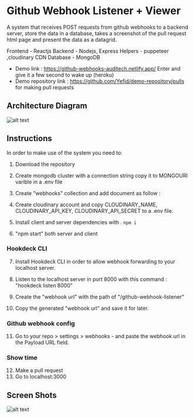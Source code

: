 # Github Webhook Listener + Viewer

A system that receives POST requests from github webhooks to a backend server, store the data in a database, takes a screenshot of the pull request html page and present the data as a datagrid.

Frontend - Reactjs
Backend - Nodejs, Express
Helpers - puppeteer ,cloudinary CDN
Database - MongoDB

- Demo link : https://github-webhooks-auditech.netlify.app/
  Enter and give it a few second to wake up (heroku)
- Demo repository link : https://github.com/Yefid/demo-repository/pulls
  for making pull requests

## Architecture Diagram

![alt text](https://res.cloudinary.com/dnbuonpih/image/upload/v1642178101/arch_zl1qlk.png)

## Instructions

In order to make use of the system you need to:

1. Download the repository
2. Create mongodb cluster with a connection string copy it to MONGOURI varible in a .env file
3. Create "webhooks" collection and add document as follow :

4. Create cloudinary account and copy CLOUDINARY_NAME, CLOUDINARY_API_KEY, CLOUDINARY_API_SECRET to a .env file.
5. Install client and server dependencies with
   . `npm i`

6. "npm start" both server and client

### Hookdeck CLI

7. Install Hookdeck CLI in order to allow webhook forwarding to your localhost server.

8. Listen to the localhost server in port 8000 with this command : "hookdeck listen 8000"
9. Create the "webhook url" with the path of "/github-webhook-listener"

10. Copy the generated "webhook url" and save it for later.

### Github webhook config

11. Go to your repo > settings > webhooks - and paste the webhook url in the Payload URL field.

### Show time

12. Make a pull request
13. Go to localhost:3000

## Screen Shots

![alt text](https://res.cloudinary.com/dnbuonpih/image/upload/v1642194428/Capture_a2fi0v.png)
